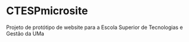 # CTESPmicrosite
Projeto de protótipo de website para a Escola Superior de Tecnologias e Gestão da UMa
